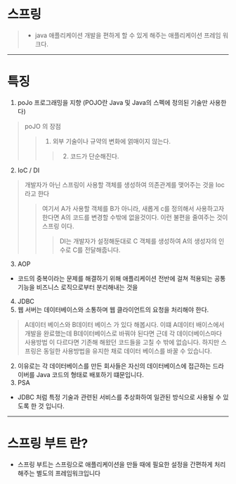 # 스프링
> - java 애플리케이션 개발을 편하게 할 수 있게 해주는  애플리케이션 프레임 워크다.
----------------------------------------
# 특징
1. poJo 프로그래밍을 지향  (POJO란  Java 및 Java의 스펙에 정의된 기술만 사용한다)
> poJO 의 장점
>> 1. 외부 기술이나 규약의 변화에 얽매이지 않는다.
>>>2. 코드가 단순해진다.
2. IoC / DI
> 개발자가 아닌 스프링이  사용할 객체를 생성하여 의존관계를 맺어주는 것을 Ioc라고 한다
 >> 여기서 A가 사용할 객체를 B가 아니라, 새롭게 c를 정의해서 사용하고자 한다면 A의 코드를 변경할 수밖에 없을것이다. 이런 불편을 줄여주는 것이 스프링 이다.
>>> DI는 개발자가 설정해둔대로 C 객체를 생성하여 A의 생성자의 인수로 C를 전달해줍니다.
3. AOP
* 코드의 중복이라는 문제를  해결하기 위해 애플리케이션 전반에 걸쳐 적용되는 공통 기능을 비즈니스 로직으로부터 분리해내는 것을 
4. JDBC
1. 웹 서버는 데이터베이스와 소통하며 웹 클라이언트의 요청을 처리해야 한다.
> A데이터 베이스와 B데이터 베이스 가 있다 해봅시다. 이떄 A데이터 배이스에서 개발을 완료했는데 B데이터베이스로 바꿔야 된다면 
근데 각 데이더베이스마다 사용방법 이 다르다면 기존해 해왔던 코드들을 고칠 수 밖에 없습니다.
하지만 스프링은 동일한 사용방법을 유지한 채로 데이터 베이스를 바꿀 수 있습니다.
2. 이유로는 각 데이터베이스를 만든 회사들은 자신의 데이터베이스에 접근하는 드라이버를 Java 코드의 형태로 배포하기 떄문입니다.
5. PSA
* JDBC 처럼  특정 기술과 관련된 서비스를 추상화하여 일관된 방식으로 사용될 수 있도록 한 것 입니다.
---------------------------------------------
# 스프링 부트 란?
*  스프링 부트는 스프링으로 애플리케이션을 만들 때에 필요한 설정을 간편하게 처리해주는 별도의 프레임워크입니다


